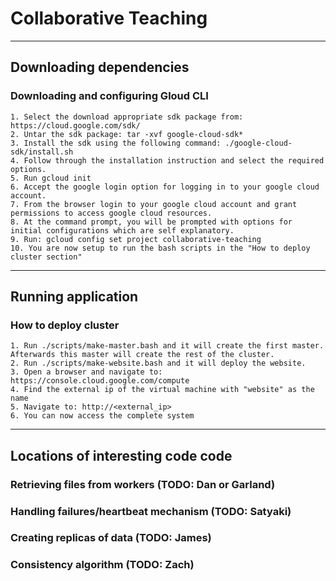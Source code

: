 # Collaborative Teaching

---

## Downloading dependencies

### Downloading and configuring Gloud CLI

    1. Select the download appropriate sdk package from: https://cloud.google.com/sdk/
    2. Untar the sdk package: tar -xvf google-cloud-sdk*
    3. Install the sdk using the following command: ./google-cloud-sdk/install.sh
    4. Follow through the installation instruction and select the required options.
    5. Run gcloud init
    6. Accept the google login option for logging in to your google cloud account.
    7. From the browser login to your google cloud account and grant permissions to access google cloud resources.
    8. At the command prompt, you will be prompted with options for initial configurations which are self explanatory.
    9. Run: gcloud config set project collaborative-teaching
    10. You are now setup to run the bash scripts in the "How to deploy cluster section"

---

## Running application

### How to deploy cluster

    1. Run ./scripts/make-master.bash and it will create the first master. Afterwards this master will create the rest of the cluster.
    2. Run ./scripts/make-website.bash and it will deploy the website.
    3. Open a browser and navigate to: https://console.cloud.google.com/compute
    4. Find the external ip of the virtual machine with "website" as the name
    5. Navigate to: http://<external_ip>
    6. You can now access the complete system

---

## Locations of interesting code code

### Retrieving files from workers (TODO: Dan or Garland)

### Handling failures/heartbeat mechanism (TODO: Satyaki)

### Creating replicas of data (TODO: James)

### Consistency algorithm (TODO: Zach)
